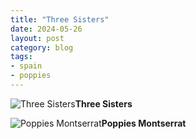 ```yaml
---
title: "Three Sisters"
date: 2024-05-26
layout: post
category: blog
tags:
- spain
- poppies
---
```


![Three Sisters](/images/2024/2024-05-26-three-sisters.jpg)**Three Sisters**

<!--more-->

![Poppies Montserrat](/images/2024/2024-05-26-three-sisters-1.jpg)**Poppies Montserrat**
